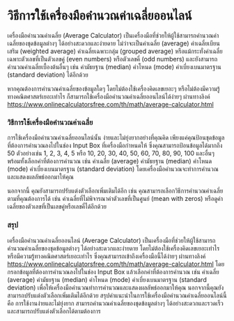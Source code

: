 วิธีการใช้เครื่องมือคำนวณค่าเฉลี่ยออนไลน์
=========================================

เครื่องมือคำนวณค่าเฉลี่ย (Average Calculator) เป็นเครื่องมือที่ช่วยให้ผู้ใช้สามารถคำนวณค่าเฉลี่ยของชุดข้อมูลต่างๆ ได้อย่างสะดวกและง่ายดาย ไม่ว่าจะเป็นค่าเฉลี่ย (average) ค่าเฉลี่ยเบียนเสริม (weighted average) ค่าเฉลี่ยเฉพาะกลุ่ม (grouped average) หรือแม้กระทั่งค่าเฉลี่ยเฉพาะตัวเลขที่เป็นตัวเลขคู่ (even numbers) หรือตัวเลขคี่ (odd numbers) และยังสามารถคำนวณค่าเฉลี่ยเบื้องต้นอื่นๆ เช่น ค่ามัธยฐาน (median) ค่าโหนด (mode) ค่าเบี่ยงเบนมาตรฐาน (standard deviation) ได้อีกด้วย

หากคุณต้องการคำนวณค่าเฉลี่ยของข้อมูลใดๆ โดยไม่ต้องใช้เครื่องคิดเลขเยอะๆ หรือไม่ต้องมีความรู้ทางคณิตศาสตร์เยอะเท่าไร ก็สามารถใช้เครื่องมือคำนวณค่าเฉลี่ยออนไลน์ได้ง่ายๆ ผ่านทางลิงค์ <https://www.onlinecalculatorsfree.com/th/math/average-calculator.html>

### วิธีการใช้เครื่องมือคำนวณค่าเฉลี่ย

การใช้เครื่องมือคำนวณค่าเฉลี่ยออนไลน์นั้น ง่ายและไม่ยุ่งยากอย่างที่คุณคิด เพียงแค่คุณป้อนชุดข้อมูลที่ต้องการคำนวณลงไปในช่อง Input Box ที่เครื่องมือกำหนดให้ ซึ่งคุณสามารถป้อนข้อมูลได้มากถึง 50 ตัวอย่างเช่น 1, 2, 3, 4, 5 หรือ 10, 20, 30, 40, 50, 60, 70, 80, 90, 100 และอื่นๆ พร้อมทั้งเลือกค่าที่ต้องการคำนวณ เช่น ค่าเฉลี่ย (average) ค่ามัธยฐาน (median) ค่าโหนด (mode) ค่าเบี่ยงเบนมาตรฐาน (standard deviation) โดยเครื่องมือคำนวณจะทำการคำนวณและแสดงผลลัพธ์ออกมาให้คุณ

นอกจากนี้ คุณยังสามารถปรับแต่งตัวเลือกเพิ่มเติมได้อีก เช่น คุณสามารถเลือกวิธีการคำนวณค่าเฉลี่ยตามที่คุณต้องการได้ เช่น ค่าเฉลี่ยที่ไม่พิจารณาค่าตัวเลขที่เป็นศูนย์ (mean with zeros) หรือดูค่าเฉลี่ยของตัวเลขที่เป็นเลขคู่หรือเลขคี่ได้อีกด้วย

### สรุป

เครื่องมือคำนวณค่าเฉลี่ยออนไลน์ (Average Calculator) เป็นเครื่องมือที่ช่วยให้ผู้ใช้สามารถคำนวณค่าเฉลี่ยของชุดข้อมูลต่างๆ ได้อย่างสะดวกและง่ายดาย โดยไม่ต้องใช้เครื่องคิดเลขเยอะเท่าไร หรือมีความรู้ทางคณิตศาสตร์เยอะเท่าไร ซึ่งคุณสามารถเข้าถึงเครื่องมือนี้ได้ง่ายๆ ผ่านทางลิงค์ <https://www.onlinecalculatorsfree.com/th/math/average-calculator.html> โดยกรอกข้อมูลที่ต้องการคำนวณลงไปในช่อง Input Box แล้วเลือกค่าที่ต้องการคำนวณ เช่น ค่าเฉลี่ย (average) ค่ามัธยฐาน (median) ค่าโหนด (mode) ค่าเบี่ยงเบนมาตรฐาน (standard deviation) เพื่อให้เครื่องมือคำนวณทำการคำนวณและแสดงผลลัพธ์ออกมาให้คุณ นอกจากนี้คุณยังสามารถปรับแต่งตัวเลือกเพิ่มเติมได้อีกด้วย สรุปคำแนะนำในการใช้เครื่องมือคำนวณค่าเฉลี่ยออนไลน์นี้ คือ การใช้งานง่ายและไม่ยุ่งยาก สามารถคำนวณค่าเฉลี่ยของชุดข้อมูลต่างๆ ได้อย่างสะดวกและรวดเร็ว และสามารถปรับแต่งตัวเลือกได้ตามต้องการ